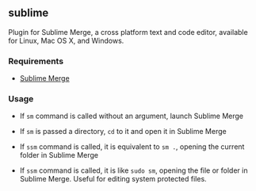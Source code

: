 ## sublime

Plugin for Sublime Merge, a cross platform text and code editor, available for Linux, Mac OS X, and Windows.

### Requirements

 * [Sublime Merge](https://www.sublimemerge.com)

### Usage

 * If `sm` command is called without an argument, launch Sublime Merge

 * If `sm` is passed a directory, `cd` to it and open it in Sublime Merge

 * If `ssm` command is called, it is equivalent to `sm .`, opening the current folder in Sublime Merge

 * If `ssm` command is called, it is like `sudo sm`, opening the file or folder in Sublime Merge. Useful for editing system protected files.